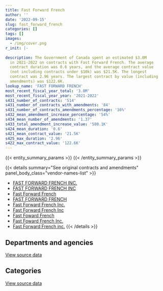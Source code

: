 ```yaml
---
title: Fast Forward French
author: ''
date: '2022-09-15'
slug: fast_forward_french
categories: []
tags: []
images:
  - /img/cover.png
r_init: |-
  
description: The Government of Canada spent an estimated $3.0M
  in 2021-2022 on contracts with Fast Forward French. The average
  contract duration was 0.6 years, and the average contract value
  (not including contracts under $10k) was $21.5K. The longest
  contract was 2.96 years. The largest contract by value (including
  amendments) was $122.6K.
lookup_name: 'FAST FORWARD FRENCH'
most_recent_fiscal_year_total: '3.0M'
most_recent_fiscal_year_year: '2021-2022'
s431_number_of_contracts: '514'
s431_number_of_contracts_with_amendments: '84'
s431_number_of_contracts_amendments_percentage: '16%'
s432_mean_amendment_increase_percentage: '54%'
s434_mean_number_of_amendments: '1.37'
s433_total_amendment_increase_value: '580.1K'
s424_mean_duration: '0.6'
s421_mean_contract_value: '21.5K'
s425_max_duration: '2.96'
s422_max_contract_value: '122.6K'
---
```


<script src="/rmarkdown-libs/htmlwidgets/htmlwidgets.js"></script>
<link href="/rmarkdown-libs/datatables-css/datatables-crosstalk.css" rel="stylesheet" />
<script src="/rmarkdown-libs/datatables-binding/datatables.js"></script>
<script src="/rmarkdown-libs/jquery/jquery-3.6.0.min.js"></script>
<link href="/rmarkdown-libs/dt-core-bootstrap/css/dataTables.bootstrap.min.css" rel="stylesheet" />
<link href="/rmarkdown-libs/dt-core-bootstrap/css/dataTables.bootstrap.extra.css" rel="stylesheet" />
<script src="/rmarkdown-libs/dt-core-bootstrap/js/jquery.dataTables.min.js"></script>
<script src="/rmarkdown-libs/dt-core-bootstrap/js/dataTables.bootstrap.min.js"></script>
<link href="/rmarkdown-libs/crosstalk/css/crosstalk.min.css" rel="stylesheet" />
<script src="/rmarkdown-libs/crosstalk/js/crosstalk.min.js"></script>
<script src="/rmarkdown-libs/htmlwidgets/htmlwidgets.js"></script>
<link href="/rmarkdown-libs/datatables-css/datatables-crosstalk.css" rel="stylesheet" />
<script src="/rmarkdown-libs/datatables-binding/datatables.js"></script>
<script src="/rmarkdown-libs/jquery/jquery-3.6.0.min.js"></script>
<link href="/rmarkdown-libs/dt-core-bootstrap/css/dataTables.bootstrap.min.css" rel="stylesheet" />
<link href="/rmarkdown-libs/dt-core-bootstrap/css/dataTables.bootstrap.extra.css" rel="stylesheet" />
<script src="/rmarkdown-libs/dt-core-bootstrap/js/jquery.dataTables.min.js"></script>
<script src="/rmarkdown-libs/dt-core-bootstrap/js/dataTables.bootstrap.min.js"></script>
<link href="/rmarkdown-libs/crosstalk/css/crosstalk.min.css" rel="stylesheet" />
<script src="/rmarkdown-libs/crosstalk/js/crosstalk.min.js"></script>

{{< entity_summary_params >}}
{{< /entity_summary_params >}}

{{< details summary="See original contracts and amendments" panel_body_class="vendor-names-list" >}}
- [FAST FORWARD FRENCH INC.](https://search.open.canada.ca/en/ct/?sort=contract_value_f%20desc&page=1&search_text=%22FAST%20FORWARD%20FRENCH%20INC.%22)
- [FAST FORWARD FRENCH INC](https://search.open.canada.ca/en/ct/?sort=contract_value_f%20desc&page=1&search_text=%22FAST%20FORWARD%20FRENCH%20INC%22)
- [Fast Forward French](https://search.open.canada.ca/en/ct/?sort=contract_value_f%20desc&page=1&search_text=%22Fast%20Forward%20French%22)
- [FAST FORWARD FRENCH](https://search.open.canada.ca/en/ct/?sort=contract_value_f%20desc&page=1&search_text=%22FAST%20FORWARD%20FRENCH%22)
- [Fast Forward French Inc.](https://search.open.canada.ca/en/ct/?sort=contract_value_f%20desc&page=1&search_text=%22Fast%20Forward%20French%20Inc.%22)
- [Fast Forward French Inc](https://search.open.canada.ca/en/ct/?sort=contract_value_f%20desc&page=1&search_text=%22Fast%20Forward%20French%20Inc%22)
- [Fast Foward French](https://search.open.canada.ca/en/ct/?sort=contract_value_f%20desc&page=1&search_text=%22Fast%20Foward%20French%22)
- [Fast Foward French Inc.](https://search.open.canada.ca/en/ct/?sort=contract_value_f%20desc&page=1&search_text=%22Fast%20Foward%20French%20%20Inc.%22)
- [Fast Forward French inc.](https://search.open.canada.ca/en/ct/?sort=contract_value_f%20desc&page=1&search_text=%22Fast%20Forward%20French%20inc.%22)
{{< /details >}}

## Departments and agencies

<div id="htmlwidget-1" style="width:100%;height:auto;" class="datatables html-widget"></div>
<script type="application/json" data-for="htmlwidget-1">{"x":{"style":"bootstrap","filter":"none","vertical":false,"data":[["<a href=\"/departments/aafc-aac/\">Agriculture and Agri-Food Canada<\/a>","<a href=\"/departments/aandc-aadnc/\">Crown-Indigenous Relations and Northern Affairs Canada<\/a>","<a href=\"/departments/cbsa-asfc/\">Canada Border Services Agency<\/a>","<a href=\"/departments/cfia-acia/\">Canadian Food Inspection Agency<\/a>","<a href=\"/departments/cic/\">Immigration, Refugees and Citizenship Canada<\/a>","<a href=\"/departments/cihr-irsc/\">Canadian Institutes of Health Research<\/a>","<a href=\"/departments/cnsc-ccsn/\">Canadian Nuclear Safety Commission<\/a>","<a href=\"/departments/crtc/\">Canadian Radio-television and Telecommunications Commission<\/a>","<a href=\"/departments/csc-scc/\">Correctional Service of Canada<\/a>","<a href=\"/departments/csps-efpc/\">Canada School of Public Service<\/a>","<a href=\"/departments/dfatd-maecd/\">Global Affairs Canada<\/a>","<a href=\"/departments/dfo-mpo/\">Fisheries and Oceans Canada<\/a>","<a href=\"/departments/dnd-mdn/\">National Defence<\/a>","<a href=\"/departments/ec/\">Environment and Climate Change Canada<\/a>","<a href=\"/departments/elections/\">Elections Canada<\/a>","<a href=\"/departments/esdc-edsc/\">Employment and Social Development Canada<\/a>","<a href=\"/departments/fin/\">Department of Finance Canada<\/a>","<a href=\"/departments/fintrac-canafe/\">Financial Transactions and Reports Analysis Centre of Canada<\/a>","<a href=\"/departments/hc-sc/\">Health Canada<\/a>","<a href=\"/departments/ic/\">Innovation, Science and Economic Development Canada<\/a>","<a href=\"/departments/isc-sac/\">Indigenous Services Canada<\/a>","<a href=\"/departments/jus/\">Department of Justice Canada<\/a>","<a href=\"/departments/nrc-cnrc/\">National Research Council Canada<\/a>","<a href=\"/departments/nrcan-rncan/\">Natural Resources Canada<\/a>","<a href=\"/departments/osfi-bsif/\">Office of the Superintendent of Financial Institutions Canada<\/a>","<a href=\"/departments/pc/\">Parks Canada<\/a>","<a href=\"/departments/pco-bcp/\">Privy Council Office<\/a>","<a href=\"/departments/phac-aspc/\">Public Health Agency of Canada<\/a>","<a href=\"/departments/pmprb-cepmb/\">Patented Medicine Prices Review Board Canada<\/a>","<a href=\"/departments/ps-sp/\">Public Safety Canada<\/a>","<a href=\"/departments/pwgsc-tpsgc/\">Public Services and Procurement Canada<\/a>","<a href=\"/departments/rcmp-grc/\">Royal Canadian Mounted Police<\/a>","<a href=\"/departments/ssc-spc/\">Shared Services Canada<\/a>","<a href=\"/departments/statcan/\">Statistics Canada<\/a>","<a href=\"/departments/tc/\">Transport Canada<\/a>"],[15360,24800,null,null,14000,null,null,47130.59,17660.38,null,40850,186243.5,73232.63,48545.83,null,null,null,null,450728.68,115340.13,16000,31382.15,20763.73,62335.5,null,null,null,33494.09,null,20000,27766.46,101770.3,119968.8,null,50838],[56486.87,24990,24990,58631.56,null,21000,53465.5,47787.06,null,null,null,233128.65,117467.94,10746.67,7391.89,22738.65,null,15375,338041.97,171946.2,22500,null,37961.43,152096.1,null,null,6967.8,212438.71,null,null,146466.54,81865.89,94345.13,34440,34994],[116471.53,null,null,39229.75,null,null,109201.34,5322.35,null,null,null,29613.26,65673.54,35625.69,29687.55,64601.35,null,null,303025.52,166975.94,84259.72,null,59045.96,97374.39,null,14574.46,50604.02,74600.76,null,null,31239.66,46833.75,236107.89,13605.2,53056.2],[86519.73,26400,null,null,12672,28769.23,122630.78,null,null,19800,44118.26,null,123091.74,229883.41,null,48400,28600,null,594717.17,301005.56,120961.24,9642.8,49981.97,226845.87,57297.88,51823.54,90410.61,114204.2,33000,5427.61,60445.58,61657.18,364229.39,null,66249.48]],"container":"<table class=\"table table-striped table-hover row-border order-column display\">\n  <thead>\n    <tr>\n      <th>Department<\/th>\n      <th>2018-2019<\/th>\n      <th>2019-2020<\/th>\n      <th>2020-2021<\/th>\n      <th>2021-2022<\/th>\n    <\/tr>\n  <\/thead>\n<\/table>","options":{"order":[[4,"desc"]],"pageLength":10,"autoWidth":true,"columnDefs":[{"targets":1,"render":"function(data, type, row, meta) {\n    return type !== 'display' ? data : DTWidget.formatCurrency(data, \"$\", 2, 3, \",\", \".\", true, null);\n  }"},{"targets":2,"render":"function(data, type, row, meta) {\n    return type !== 'display' ? data : DTWidget.formatCurrency(data, \"$\", 2, 3, \",\", \".\", true, null);\n  }"},{"targets":3,"render":"function(data, type, row, meta) {\n    return type !== 'display' ? data : DTWidget.formatCurrency(data, \"$\", 2, 3, \",\", \".\", true, null);\n  }"},{"targets":4,"render":"function(data, type, row, meta) {\n    return type !== 'display' ? data : DTWidget.formatCurrency(data, \"$\", 2, 3, \",\", \".\", true, null);\n  }"},{"width":"16%","targets":[1,2,3,4]},{"className":"dt-right","targets":[1,2,3,4]}],"orderClasses":false}},"evals":["options.columnDefs.0.render","options.columnDefs.1.render","options.columnDefs.2.render","options.columnDefs.3.render"],"jsHooks":[]}</script>
<p class="text-right">
<a href="https://github.com/GoC-Spending/contracts-data/tree/main/data/out/vendors/fast_forward_french/summary_by_fiscal_year_by_department.csv" class="source-data-link btn btn-link">View source data</a>
</p>

## Categories

<div id="htmlwidget-2" style="width:100%;height:auto;" class="datatables html-widget"></div>
<script type="application/json" data-for="htmlwidget-2">{"x":{"style":"bootstrap","filter":"none","vertical":false,"data":[["<a href=\"/categories/office_management/\">Office management<\/a>","<a href=\"/categories/professional_services/\">Professional services<\/a>","<a href=\"/categories/information_technology/\">Information technology<\/a>","<a href=\"/categories/human_capital/\">Human capital<\/a>"],[null,36542,null,1481668.77],[null,32381.89,null,1995881.67],[17200,9911.85,29406.2,1670211.78],[null,null,13053.48,2965731.74]],"container":"<table class=\"table table-striped table-hover row-border order-column display\">\n  <thead>\n    <tr>\n      <th>Category<\/th>\n      <th>2018-2019<\/th>\n      <th>2019-2020<\/th>\n      <th>2020-2021<\/th>\n      <th>2021-2022<\/th>\n    <\/tr>\n  <\/thead>\n<\/table>","options":{"order":[[4,"desc"]],"dom":"t","pageLength":30,"autoWidth":true,"columnDefs":[{"targets":1,"render":"function(data, type, row, meta) {\n    return type !== 'display' ? data : DTWidget.formatCurrency(data, \"$\", 2, 3, \",\", \".\", true, null);\n  }"},{"targets":2,"render":"function(data, type, row, meta) {\n    return type !== 'display' ? data : DTWidget.formatCurrency(data, \"$\", 2, 3, \",\", \".\", true, null);\n  }"},{"targets":3,"render":"function(data, type, row, meta) {\n    return type !== 'display' ? data : DTWidget.formatCurrency(data, \"$\", 2, 3, \",\", \".\", true, null);\n  }"},{"targets":4,"render":"function(data, type, row, meta) {\n    return type !== 'display' ? data : DTWidget.formatCurrency(data, \"$\", 2, 3, \",\", \".\", true, null);\n  }"},{"width":"16%","targets":[1,2,3,4]},{"className":"dt-right","targets":[1,2,3,4]}],"orderClasses":false,"lengthMenu":[10,25,30,50,100]}},"evals":["options.columnDefs.0.render","options.columnDefs.1.render","options.columnDefs.2.render","options.columnDefs.3.render"],"jsHooks":[]}</script>
<p class="text-right">
<a href="https://github.com/GoC-Spending/contracts-data/tree/main/data/out/vendors/fast_forward_french/summary_by_fiscal_year_by_category.csv" class="source-data-link btn btn-link">View source data</a>
</p>

